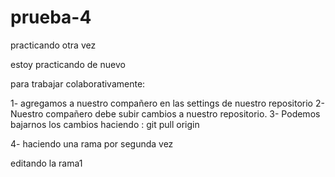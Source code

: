 # prueba-4
practicando otra vez


estoy practicando de nuevo

para trabajar colaborativamente:

1- agregamos a nuestro compañero en las settings de nuestro repositorio
2- Nuestro compañero debe subir cambios a nuestro repositorio.
3- Podemos bajarnos los cambios haciendo : git pull origin <nombre del branch>


4- haciendo una rama por segunda vez


editando la rama1
